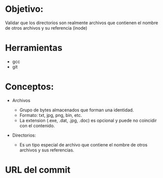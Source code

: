 # Objetivo:
Validar que los directorios son realmente archivos que contienen el nombre de otros archivos y su referencia (inode)

# Herramientas
+ gcc
+ git

# Conceptos:
+ Archivos
  + Grupo de bytes almacenados que forman una identidad.
  + Formato: txt, jpg, png, bin, etc.
  + La extension (.exe, .dat, .jpg, .doc) es opcional y puede no coincidir con el contenido.
  
+ Directorios:
  + Es un tipo especial de archivo que contiene el nombre de otros archivos y sus referencias.
  
# URL del commit

